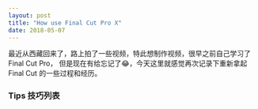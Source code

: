 ```yaml
---
layout: post
title: "How use Final Cut Pro X"
date: 2018-05-07
---
```



最近从西藏回来了，路上拍了一些视频，特此想制作视频，很早之前自己学习了Final Cut Pro， 但是现在有给忘记了😂，今天这里就感觉再次记录下重新拿起Final Cut 的一些过程和经历。


### Tips 技巧列表
